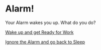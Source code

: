 # Alarm!

Your Alarm wakes you up. What do you do?

[Wake up and get Ready for Work](routes/wake-up.md)

[Ignore the Alarm and go back to Sleep](routes/dont-wake-up.md)
